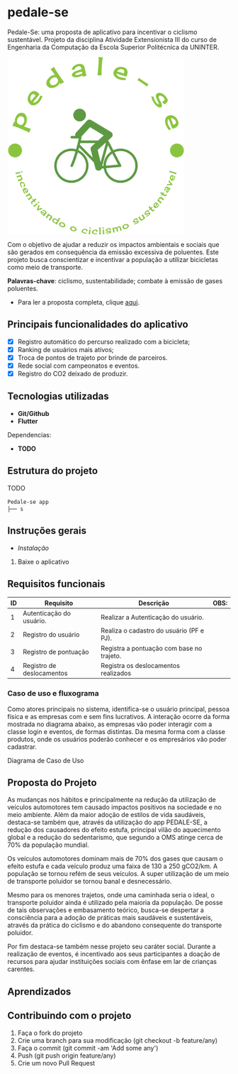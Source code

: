 # pedale-se
Pedale-Se: uma proposta de aplicativo para incentivar o ciclismo sustentável.
Projeto da disciplina Atividade Extensionista III do curso de Engenharia da Computação da Escola Superior Politécnica da UNINTER.

<img src="logo-no-background.png" width="400" height="400" align="center" />

Com o objetivo de ajudar a reduzir os impactos ambientais e sociais que são gerados em consequência da emissão excessiva de poluentes. Este projeto busca conscientizar e incentivar a população a utilizar bicicletas como meio de transporte. 

**Palavras-chave**: ciclismo, sustentabilidade; combate à emissão de gases poluentes.

- Para ler a proposta completa, clique [aqui](#Proposta-do-Projeto).

## Principais funcionalidades do aplicativo

- [X] Registro automático do percurso realizado com a bicicleta;
- [X] Ranking de usuários mais ativos;
- [x] Troca de pontos de trajeto por brinde de parceiros.
- [X] Rede social com campeonatos e eventos.
- [X] Registro do CO2 deixado de produzir.

## Tecnologias utilizadas

- **Git/Github**
- **Flutter**

Dependencias:
- **TODO**

## Estrutura do projeto

TODO

```
Pedale-se app
├── s
```

## Instruções gerais 

- *Instalação*

1. Baixe o aplicativo 


## Requisitos funcionais

| ID        | Requisito             | Descrição                          | OBS:                              |
| ------------ | --------------------| -----------------------------------|-----------------------------------|
| 1          | Autenticação do usuário.            | Realizar a Autenticação do usuário. |  |
| 2          | Registro do usuário | Realiza o cadastro do usuário (PF e PJ).|  |
| 3          | Registro de pontuação | Registra a pontuação com base no trajeto. |  |
| 4          |Registro de deslocamentos |Registra os deslocamentos realizados |  |

### Caso de uso e fluxograma

Como atores principais no sistema, identifica-se o usuário principal, pessoa física e as empresas com e sem fins lucrativos. A interação ocorre da forma mostrada no diagrama abaixo, as  empresas vão poder interagir com a classe login e eventos, de formas distintas. Da mesma forma com a classe produtos, onde os usuários poderão conhecer e os empresários vão poder cadastrar.

Diagrama de Caso de Uso

## Proposta do Projeto

As mudanças nos hábitos e principalmente na redução da utilização de veículos automotores tem causado impactos positivos na sociedade e no meio ambiente. Além da maior adoção de estilos de vida saudáveis, destaca-se também que, através da utilização do app PEDALE-SE, a redução dos causadores do efeito estufa, principal vilão do aquecimento global e a redução do sedentarismo, que segundo a OMS atinge cerca de 70% da população mundial. 

Os veículos automotores dominam mais de 70% dos gases que causam o efeito estufa e cada veículo produz uma faixa de 130 a 250 gCO2/km. A população se tornou refém de seus veículos. A super utilização de um meio de transporte poluidor se tornou banal e desnecessário. 

Mesmo para os menores trajetos, onde uma caminhada seria o ideal, o transporte poluidor ainda é utilizado pela maioria da população. De posse de tais observações e embasamento teórico, busca-se despertar a consciência para a adoção de práticas mais saudáveis e sustentáveis, através da prática do ciclismo e do abandono consequente do transporte poluidor. 

Por fim destaca-se também nesse projeto seu caráter social. Durante a realização de eventos, é incentivado aos seus participantes a doação de recursos para ajudar instituições sociais com ênfase em lar de crianças carentes.

## Aprendizados

## Contribuindo com o projeto

1. Faça o fork do projeto
2. Crie uma branch para sua modificação (git checkout -b feature/any)
3. Faça o commit (git commit -am 'Add some any')
4. Push (git push origin feature/any)
5. Crie um novo Pull Request

